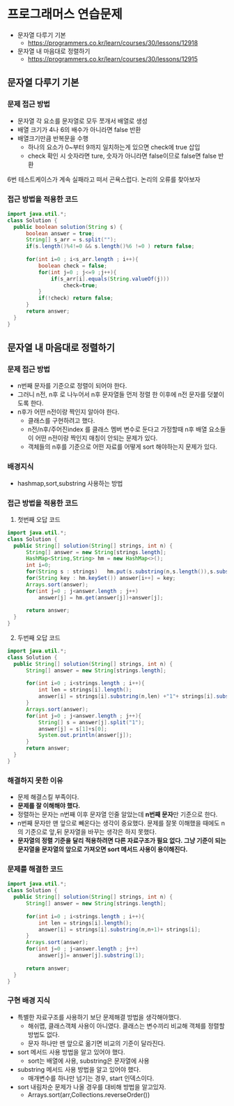 # 프로그래머스 연습문제 
- 문자열 다루기 기본
    - https://programmers.co.kr/learn/courses/30/lessons/12918
- 문자열 내 마음대로 정렬하기
    - https://programmers.co.kr/learn/courses/30/lessons/12915


## 문자열 다루기 기본
### 문제 접근 방법
- 문자열 각 요소를 문자열로 모두 쪼개서 배열로 생성
- 배열 크기가 4나 6의 배수가 아니라면 false 반환
- 배열크기만큼 반복문을 수행 
    - 하나의 요소가 0~부터 9까지 일치하는게 있으면 check에 true 삽입
    - check 확인 시 숫자라면 ture, 숫자가 아니라면 false이므로 false면 false 반환

6번 테스트케이스가 계속 실패라고 떠서 곤욕스럽다. 논리의 오류를 찾아보자

### 접근 방법을 적용한 코드
```java
import java.util.*;
class Solution {
  public boolean solution(String s) {
      boolean answer = true;
      String[] s_arr = s.split("");
      if(s.length()%4!=0 && s.length()%6 !=0 ) return false;
      
      for(int i=0 ; i<s_arr.length ; i++){
          boolean check = false;
          for(int j=0 ; j<=9 ;j++){
              if(s_arr[i].equals(String.valueOf(j)))
                  check=true;
          }
          if(!check) return false;
      }        
      return answer;
  }
}
```


## 문자열 내 마음대로 정렬하기
### 문제 접근 방법
- n번째 문자를 기준으로 정렬이 되어야 한다.
- 그러니 n전, n후 로 나누어서 n후 문자열들 먼저 정렬 한 이후에 n전 문자를 덧붙이도록 한다.
- n후가 어떤 n전이랑 짝인지 알아야 한다.
    - 클래스를 구현하려고 했다. 
    - n전/n후/주어진index 를 클래스 멤버 변수로 둔다고 가정할때 n후 배열 요소들이 어떤 n전이랑 짝인지 매칭이 안되는 문제가 있다.
    - 객체들의 n후를 기준으로 어떤 자료를 어떻게 sort 해야하는지 문제가 있다. 

### 배경지식
- hashmap,sort,substring 사용하는 방법

### 접근 방법을 적용한 코드
1. 첫번째 오답 코드
```java
import java.util.*;
class Solution {
  public String[] solution(String[] strings, int n) {
      String[] answer = new String[strings.length];
      HashMap<String,String> hm = new HashMap<>();
      int i=0;
      for(String s : strings)   hm.put(s.substring(n,s.length()),s.substring(0,n));
      for(String key : hm.keySet()) answer[i++] = key;
      Arrays.sort(answer);
      for(int j=0 ; j<answer.length ; j++)
          answer[j] = hm.get(answer[j])+answer[j];    
      
      return answer;
  }
}
```

2. 두번째 오답 코드
```java
import java.util.*;
class Solution {
  public String[] solution(String[] strings, int n) {
      String[] answer = new String[strings.length];
     
      for(int i=0 ; i<strings.length ; i++){
          int len = strings[i].length();
          answer[i] = strings[i].substring(n,len) +"1"+ strings[i].substring(0,n);
      }   
      Arrays.sort(answer);
      for(int j=0 ; j<answer.length ; j++){    
          String[] s = answer[j].split("1");
          answer[j] = s[1]+s[0];
          System.out.println(answer[j]);
      }
      return answer;
  }
}
```

### 해결하지 못한 이유
- 문제 해결스킬 부족이다.
- **문제를 잘 이해해야 했다.** 
- 정렬하는 문자는 n번째 이후 문자열 인줄 알았는데 **n번째 문자**만 기준으로 한다.
- n번째 문자만 맨 앞으로 빼온다는 생각이 중요했다. 문제를 잘못 이해했을 때에도 n의 기준으로 앞,뒤 문자열을 바꾸는 생각은 하지 못했다. 
- **문자열의 정렬 기준을 달리 적용하려면 다른 자료구조가 필요 없다. 그냥 기준이 되는 문자열을 문자열의 앞으로 가져오면 sort 메서드 사용이 용이해진다.**

### 문제를 해결한 코드

```java
import java.util.*;
class Solution {
  public String[] solution(String[] strings, int n) {
      String[] answer = new String[strings.length];
     
      for(int i=0 ; i<strings.length ; i++){
          int len = strings[i].length();
          answer[i] = strings[i].substring(n,n+1)+ strings[i];
      }   
      Arrays.sort(answer);
      for(int j=0 ; j<answer.length ; j++)  
          answer[j]= answer[j].substring(1);
      
      return answer;
  }
}
```

### 구현 배경 지식
- 특별한 자료구조를 사용하기 보단 문제해결 방법을 생각해야했다. 
    - 해쉬맵, 클래스객체 사용이 아니였다. 클래스는 변수끼리 비교해 객체를 정렬할 방법도 없다.
    - 문자 하나만 맨 앞으로 옮기면 비교의 기준이 달라진다.
- sort 메서드 사용 방법을 알고 있어야 했다.
    - sort는 배열에 사용, substring은 문자열에 사용
- substring 메서드 사용 방법을 알고 있어야 했다.
    - 매개변수를 하나만 넘기는 경우, start 인덱스이다.
- sort 내림차순 문제가 나올 경우를 대비해 방법을 알고있자.
    - Arrays.sort(arr,Collections.reverseOrder())





